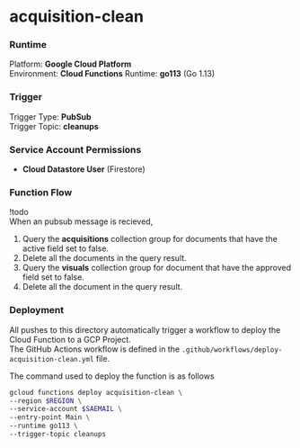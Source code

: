 # acquisition-clean

### Runtime
Platform: **Google Cloud Platform**  
Environment: **Cloud Functions**
Runtime: **go113** (Go 1.13)  

### Trigger
Trigger Type: **PubSub**  
Trigger Topic: **cleanups**  

### Service Account Permissions
- **Cloud Datastore User** (Firestore)

### Function Flow  
!todo  
When an pubsub message is recieved,
1. Query the **acquisitions** collection group for documents that have the active field set to false.
2. Delete all the documents in the query result.
3. Query the **visuals** collection group for document that have the approved field set to false.
4. Delete all the document in the query result.

### Deployment
All pushes to this directory automatically trigger a workflow to deploy the Cloud Function to a GCP Project.   
The GitHub Actions workflow is defined in the ``.github/workflows/deploy-acquisition-clean.yml`` file.

The command used to deploy the function is as follows
```bash
gcloud functions deploy acquisition-clean \
--region $REGION \
--service-account $SAEMAIL \
--entry-point Main \
--runtime go113 \
--trigger-topic cleanups 
```